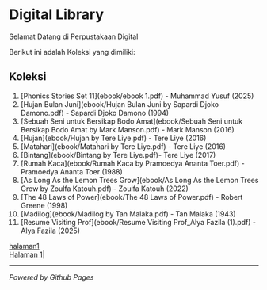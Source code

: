 # Digital Library

Selamat Datang di Perpustakaan Digital 

Berikut ini adalah Koleksi yang dimiliki:
## Koleksi 

1. [Phonics Stories Set 11](ebook/ebook 1.pdf) - Muhammad Yusuf (2025)
2. [Hujan Bulan Juni](ebook/Hujan Bulan Juni by Sapardi Djoko Damono.pdf) - Sapardi Djoko Damono (1994)
3. [Sebuah Seni untuk Bersikap Bodo Amat](ebook/Sebuah Seni untuk Bersikap Bodo Amat by Mark Manson.pdf) - Mark Manson (2016)
4. [Hujan](ebook/Hujan by Tere Liye.pdf) - Tere Liye (2016)
5. [Matahari](ebook/Matahari by Tere Liye.pdf) - Tere Liye (2016)
6. [Bintang](ebook/Bintang by Tere Liye.pdf)- Tere Liye (2017)
7. [Rumah Kaca](ebook/Rumah Kaca by Pramoedya Ananta Toer.pdf) - Pramoedya Ananta Toer (1988)
8. [As Long As the Lemon Trees Grow](ebook/As Long As the Lemon Trees Grow by Zoulfa Katouh.pdf) - Zoulfa Katouh (2022)
9. [The 48 Laws of Power](ebook/The 48 Laws of Power.pdf) - Robert Greene (1998)
10. [Madilog](ebook/Madilog by Tan Malaka.pdf) - Tan Malaka (1943)
11. [Resume Visiting Prof](ebook/Resume Visiting Prof_Alya Fazila (1).pdf) - Alya Fazila (2025)

[halaman1](webti/halaman1.html)  
<a href="webti/halaman1.html">Halaman 1</a>|

   ---

   *Powered by Github Pages*
